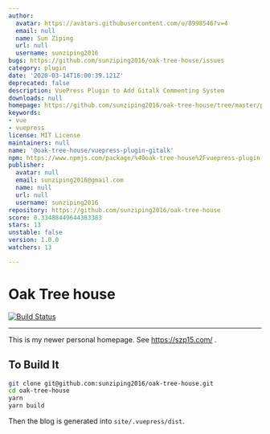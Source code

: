 ```yaml
---
author:
  avatar: https://avatars.githubusercontent.com/u/8998546?v=4
  email: null
  name: Sun Ziping
  url: null
  username: sunziping2016
bugs: https://github.com/sunziping2016/oak-tree-house/issues
category: plugin
date: '2020-03-14T16:00:39.121Z'
deprecated: false
description: VuePress Plugin to Add Gitalk Commenting System
downloads: null
homepage: https://github.com/sunziping2016/oak-tree-house/tree/master/packages/%40oak-tree-house/vuepress-plugin-gitalk#readme
keywords:
- vue
- vuepress
license: MIT License
maintainers: null
name: '@oak-tree-house/vuepress-plugin-gitalk'
npm: https://www.npmjs.com/package/%40oak-tree-house%2Fvuepress-plugin-gitalk
publisher:
  avatar: null
  email: sunziping2016@gmail.com
  name: null
  url: null
  username: sunziping2016
repository: https://github.com/sunziping2016/oak-tree-house
score: 0.33488449644383383
stars: 13
unstable: false
version: 1.0.0
watchers: 13

---
```


# Oak Tree house

[![Build Status](https://travis-ci.com/sunziping2016/oak-tree-house.svg?branch=master)](https://travis-ci.com/sunziping2016/oak-tree-house)

****
This is my newer personal homepage. See <https://szp15.com/> .

## To Build It

```bash
git clone git@github.com:sunziping2016/oak-tree-house.git
cd oak-tree-house
yarn
yarn build
```

Then the blog is generated into `site/.vuepress/dist`.
